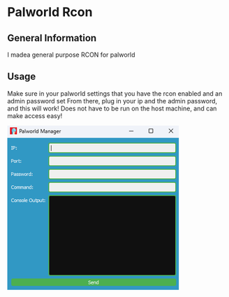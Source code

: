 # Palworld Rcon

## General Information
I madea  general purpose RCON for palworld

## Usage
Make sure in your palworld settings that you have the rcon enabled and an admin password set
From there, plug in your ip and the admin password, and this will work! Does not have to be run on the host machine, and can make access easy! 




<img src="uiPalworld.png">
